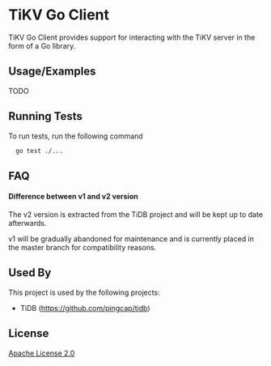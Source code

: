 # TiKV Go Client

TiKV Go Client provides support for interacting with the TiKV server in the form of a Go library.

## Usage/Examples

TODO

## Running Tests

To run tests, run the following command

```bash
  go test ./...
```

## FAQ

#### Difference between v1 and v2 version

The v2 version is extracted from the TiDB project and will be kept up to date afterwards.

v1 will be gradually abandoned for maintenance and is currently placed in the master branch for compatibility reasons.

## Used By

This project is used by the following projects:

- TiDB (https://github.com/pingcap/tidb)


## License

[Apache License 2.0](http://www.apache.org/licenses/LICENSE-2.0)
